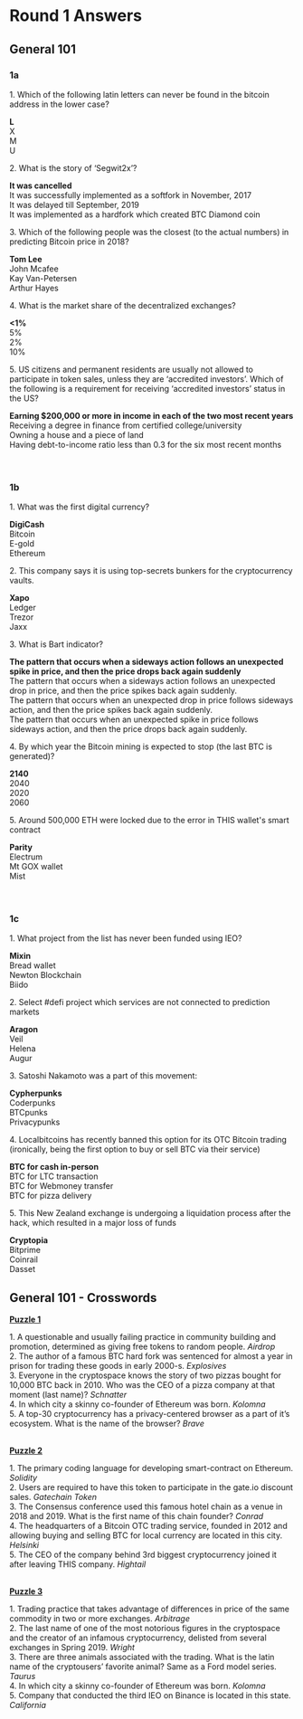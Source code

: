 ﻿# Round 1 Answers

## General 101

### **1a**

1\. Which of the following latin letters can never be found in the bitcoin address in the lower case?

**L**<br/>
X<br/>
M<br/>
U<br/>

2\. What is the story of ‘Segwit2x’?

**It was cancelled**<br/>
It was successfully implemented as a softfork in November, 2017<br/>
It was delayed till September, 2019<br/>
It was implemented as a hardfork which created BTC Diamond coin<br/>

3\. Which of the following  people was the closest (to the actual numbers) in predicting Bitcoin price in 2018?

**Tom Lee**<br/>
John Mcafee<br/>
Kay Van-Petersen<br/>
Arthur Hayes<br/>

4\. What is the market share of the decentralized exchanges?

**<1%**<br/>
5%<br/>
2%<br/>
10%<br/>

5\. US citizens and permanent residents are usually not allowed to participate in token sales, unless they are ‘accredited investors’. Which of the following is a requirement for receiving ‘accredited investors’ status in the US?

**Earning $200,000 or more in income in each of the two most recent years**<br/>
Receiving a degree in finance from certified college/university<br/>
Owning a house and a piece of land<br/>
Having debt-to-income ratio less than 0.3 for the six most recent months<br/>
<br/>
<br/>

### **1b**

1\. What was the first digital currency? 

**DigiCash**<br/>
Bitcoin<br/>
E-gold<br/>
Ethereum<br/>

2\. This company says it is using top-secrets bunkers for the cryptocurrency vaults.

**Xapo**<br/>
Ledger<br/>
Trezor<br/>
Jaxx<br/>

3\. What is Bart indicator?

**The pattern that occurs when a sideways action follows an unexpected spike in price, and then the price drops back again suddenly**<br/>
The pattern that occurs when a sideways action follows an unexpected drop in price, and then the price spikes back again suddenly.<br/>
The pattern that occurs when an unexpected drop in price follows sideways action, and then the price spikes back again suddenly.<br/>
The pattern that occurs when an unexpected spike in price follows sideways action, and then the price drops back again suddenly.<br/>

4\. By which year the Bitcoin mining is expected to stop (the last BTC is generated)?

**2140**<br/>
2040<br/>
2020<br/>
2060<br/>

5\. Around 500,000 ETH were locked due to the error in THIS wallet's smart contract 

**Parity**<br/>
Electrum<br/>
Mt GOX wallet<br/>
Mist<br/>
<br/>
<br/>

### **1c**

1\. What project from the list has never been funded using IEO?

**Mixin**<br/>
Bread wallet<br/>
Newton Blockchain<br/>
Biido<br/>

2\. Select #defi project which services are not connected to prediction markets 

**Aragon**<br/>
Veil<br/>
Helena<br/>
Augur<br/>

3\. Satoshi Nakamoto was a part of this movement:

**Cypherpunks**<br/>
Coderpunks<br/>
BTCpunks<br/>
Privacypunks

4\. Localbitcoins has recently banned this option for its OTC Bitcoin trading (ironically, being the first option to buy or sell BTC via their service) 

**BTC for cash in-person**<br/>
BTC for LTC transaction<br/>
BTC for Webmoney transfer<br/>
BTC for pizza delivery<br/>

5\. This New Zealand exchange is undergoing a liquidation process after the hack, which resulted in a major loss of funds

**Cryptopia**<br/>
Bitprime<br/>
Coinrail<br/>
Dasset<br/>

## General 101 - Crosswords

[**Puzzle 1**](https://puzzel.org/en/crossword/play?p=-LhHwOWuazqWCBGRZlXz)

1\. A questionable and usually failing practice in community building and promotion, determined as giving free tokens to random people. *Airdrop*<br/>
2\. The author of a famous BTC hard fork was sentenced for almost a year in prison for trading these goods in early 2000-s. *Explosives*<br/>
3\. Everyone in the cryptospace knows the story of two pizzas bought for 10,000 BTC back in 2010. Who was the CEO of a pizza company at that moment (last name)? *Schnatter*<br/>
4\. In which city a skinny co-founder of Ethereum was born. *Kolomna*<br/>
5\. A top-30 cryptocurrency has a privacy-centered browser as a part of it’s ecosystem. What is the name of the browser? *Brave*<br/>
<br/>

[**Puzzle 2**](https://puzzel.org/en/crossword/play?p=-LhGQ3ZqJ9911IFrO9Lj)

1\. The primary coding language for developing smart-contract on Ethereum. *Solidity*<br/>
2\. Users are required to have this token to participate in the gate.io discount sales. *Gatechain Token*<br/>
3\. The Consensus conference used this famous hotel chain as a venue in 2018 and 2019. What is the first name of this chain founder? *Conrad*<br/>
4\. The headquarters of a Bitcoin OTC trading service, founded in 2012 and allowing buying and selling BTC for local currency are located in this city. *Helsinki*<br/>
5\. The CEO of the company behind 3rd biggest cryptocurrency joined it after leaving THIS company. *Hightail*<br/>
<br/>

[**Puzzle 3**](https://puzzel.org/en/crossword/play?p=-LhGONgn3x-zX0F-jknP)

1\. Trading practice that takes advantage of differences in price of the same commodity in two or more exchanges. *Arbitrage*<br/>
2\. The last name of one of the most notorious figures in the cryptospace and the creator of an infamous cryptocurrency, delisted from several exchanges in Spring 2019. *Wright*<br/>
3\. There are three animals associated with the trading. What is the latin name of the cryptousers’ favorite animal? Same as a Ford model series. *Taurus*<br/>
4\. In which city a skinny co-founder of Ethereum was born. *Kolomna*<br/>
5\. Company that conducted the third IEO on Binance is located in this state. *California*<br/>